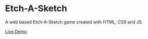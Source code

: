 # Etch-A-Sketch

A web based Etch-A-Sketch game created with HTML, CSS and JS.

[Live Demo](https://rolastic.github.io/Etch-A-Sketch/)
